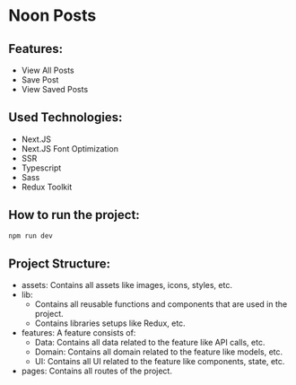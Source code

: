 # Noon Posts

## Features:

- View All Posts
- Save Post
- View Saved Posts

## Used Technologies:

- Next.JS
- Next.JS Font Optimization
- SSR
- Typescript
- Sass
- Redux Toolkit

## How to run the project:

```bash
npm run dev
```

## Project Structure:

- assets: Contains all assets like images, icons, styles, etc.
- lib:
    - Contains all reusable functions and components that are used in the project.
    - Contains libraries setups like Redux, etc.
- features: A feature consists of:
    - Data: Contains all data related to the feature like API calls, etc.
    - Domain: Contains all domain related to the feature like models, etc.
    - UI: Contains all UI related to the feature like components, state, etc.
- pages: Contains all routes of the project.